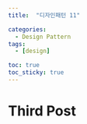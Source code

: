 ```yaml
---
title:  "디자인패턴 11" 

categories:
  - Design Pattern
tags:
  - [design]

toc: true
toc_sticky: true
---
```


# Third Post
